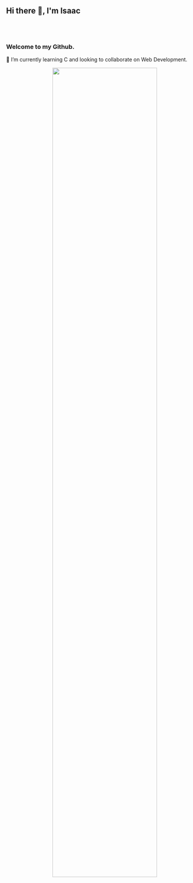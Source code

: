 <h2 align="left"> Hi there 👋, I'm Isaac </h2>
<br>
<br>
<h3> Welcome to my Github. </h3>


🌱 I’m currently learning C and looking to collaborate on Web Development.




<a href="https://git.io/streak-stats"><img align="right" width="75%" src="https://streak-stats.demolab.com?user=Bigizic"/></a>



<!--
**Bigizic/Bigizic** is a ✨ _special_ ✨ repository because its `README.md` (this file) appears on your GitHub profile.

Here are some ideas to get you started:

- 🔭 I’m currently working on ...
- 🌱 I’m currently learning C
- 👯 I’m looking to collaborate on Web Dev
- 🤔 I’m looking for help with ...
- 💬 Ask me about ...
- 📫 How to reach me: ...
- 😄 Pronouns: ...
- ⚡ Fun fact: ...
-->
